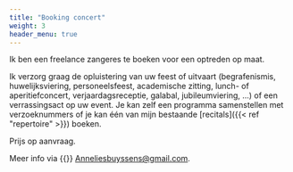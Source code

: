 ```yaml
---
title: "Booking concert"
weight: 3
header_menu: true
---
```


Ik ben een freelance zangeres te boeken voor een optreden op maat.

Ik verzorg graag de
opluistering van uw feest of uitvaart (begrafenismis, huwelijksviering, personeelsfeest,
academische zitting, lunch- of aperitiefconcert, verjaardagsreceptie, galabal, jubileumviering,
...) of een verrassingsact op uw event. Je kan zelf een programma samenstellen met
verzoeknummers of je kan één van mijn bestaande [recitals]({{< ref "repertoire" >}}) boeken.

Prijs op aanvraag.

Meer info via {{<icon class="fa fa-envelope">}}&nbsp;[Anneliesbuyssens@gmail.com](mailto:Anneliesbuyssens@gmail.com).